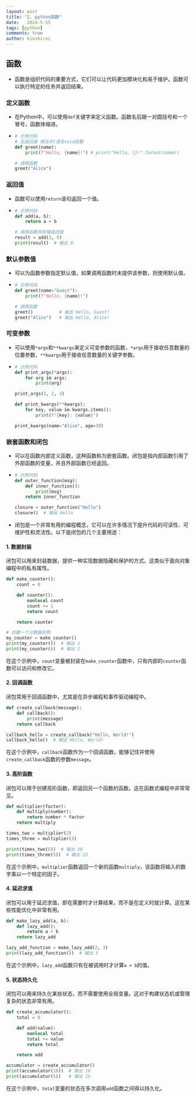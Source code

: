 ```yaml
---
layout: post
title: "2. python函数"
date:   2024-5-15
tags: [python]
comments: true
author: kioshiroi
---
```

## 函数

* 函数是组织代码的重要方式，它们可以让代码更加模块化和易于维护。函数可以执行特定的任务并返回结果。

### 定义函数

* 在Python中，可以使用`def`关键字来定义函数。函数名后跟一对圆括号和一个冒号，函数体缩进。
* ```python
  # 示例代码
  # 无返回值 相当于C语言void函数
  def greet(name):
      print(f"Hello, {name}!") # print("Hello, {}!".format(name))

  # 调用函数
  greet("Alice")

  ```

### 返回值

* 函数可以使用`return`语句返回一个值。
* ```python
  # 示例代码
  def add(a, b):
      return a + b

  # 调用函数并存储返回值
  result = add(3, 5)
  print(result)  # 输出 8

  ```

### 默认参数值

* 可以为函数参数指定默认值，如果调用函数时未提供该参数，则使用默认值。
* ```python
  # 示例代码
  def greet(name="Guest"):
      print(f"Hello, {name}!")

  # 调用函数
  greet()          # 输出 Hello, Guest!
  greet("Alice")   # 输出 Hello, Alice!

  ```

### 可变参数

* 可以使用`*args`和`**kwargs`来定义可变参数的函数，`*args`用于接收任意数量的位置参数，`**kwargs`用于接收任意数量的关键字参数。
* ```python
  # 示例代码
  def print_args(*args):
      for arg in args:
          print(arg)

  print_args(1, 2, 3)

  def print_kwargs(**kwargs):
      for key, value in kwargs.items():
          print(f"{key}: {value}")

  print_kwargs(name="Alice", age=30)

  ```

### 嵌套函数和闭包

* 可以在函数内部定义函数，这种函数称为嵌套函数。闭包是指内部函数引用了外部函数的变量，并且外部函数已经返回。

* ```python
  # 示例代码
  def outer_function(msg):
      def inner_function():
          print(msg)
      return inner_function

  closure = outer_function("Hello")
  closure()  # 输出 Hello

  ```

* 闭包是一个非常有用的编程概念，它可以在许多情况下提升代码的可读性、可维护性和灵活性。以下是闭包的几个主要用途：

#### 1. 数据封装

闭包可以用来封装数据，提供一种实现数据隐藏和保护的方式。这类似于面向对象编程中的私有属性。

```python
def make_counter():
    count = 0

    def counter():
        nonlocal count
        count += 1
        return count

    return counter

# 创建一个计数器实例
my_counter = make_counter()
print(my_counter())  # 输出 1
print(my_counter())  # 输出 2
```

在这个示例中，`count`变量被封装在`make_counter`函数中，只有内部的`counter`函数可以访问和修改它。

#### 2. 回调函数

闭包常用于回调函数中，尤其是在异步编程和事件驱动编程中。

```python
def create_callback(message):
    def callback():
        print(message)
    return callback

callback_hello = create_callback("Hello, World!")
callback_hello()  # 输出 Hello, World!
```

在这个示例中，`callback`函数作为一个回调函数，能够记住并使用`create_callback`函数的参数`message`。

#### 3. 高阶函数

闭包可以用于创建高阶函数，即返回另一个函数的函数。这在函数式编程中非常常见。

```python
def multiplier(factor):
    def multiply(number):
        return number * factor
    return multiply

times_two = multiplier(2)
times_three = multiplier(3)

print(times_two(5))  # 输出 10
print(times_three(5))  # 输出 15
```

在这个示例中，`multiplier`函数返回一个新的函数`multiply`，该函数将输入的数字乘以一个特定的因子。

#### 4. 延迟求值

闭包可以用于延迟求值，即在需要时才计算结果，而不是在定义时就计算。这在某些性能优化中非常有用。

```python
def make_lazy_add(a, b):
    def lazy_add():
        return a + b
    return lazy_add

lazy_add_function = make_lazy_add(2, 3)
print(lazy_add_function())  # 输出 5
```

在这个示例中，`lazy_add`函数只有在被调用时才计算`a + b`的值。

#### 5. 状态持久化

闭包可以用来持久化某些状态，而不需要使用全局变量。这对于构建状态机或管理复杂的状态非常有用。

```python
def create_accumulator():
    total = 0

    def add(value):
        nonlocal total
        total += value
        return total

    return add

accumulator = create_accumulator()
print(accumulator(10))  # 输出 10
print(accumulator(5))   # 输出 15
```

在这个示例中，`total`变量的状态在多次调用`add`函数之间得以持久化。